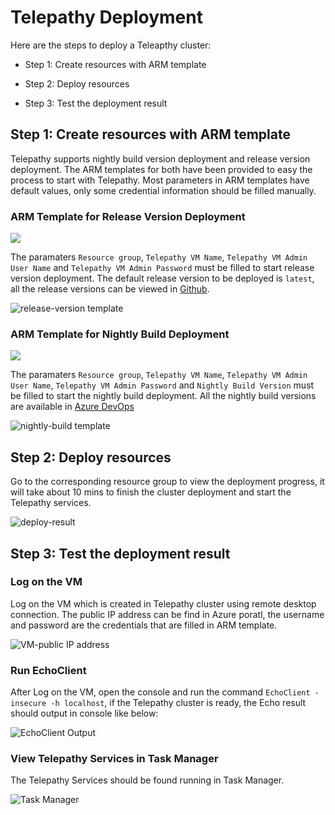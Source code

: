 # Telepathy Deployment

Here are the steps to deploy a Teleapthy cluster:

- Step 1: Create resources with ARM template

- Step 2: Deploy resources

- Step 3: Test the deployment result

## Step 1: Create resources with ARM template

Telepathy supports nightly build version deployment and release version deployment. The ARM templates for both have been provided to easy the process to start with Telepathy. Most parameters in ARM templates have default values, only some credential information should be filled manually.

### ARM Template for Release Version Deployment

<a href="https://portal.azure.com/#create/Microsoft.Template/uri/https%3A%2F%2Fraw.githubusercontent.com%2FAzure%2FTelepathy%2Fdev%2Fdeploy%2Fazuredeploy.release.json" target="_blank">
    <img src="http://azuredeploy.net/deploybutton.png"/>
</a>

The paramaters `Resource group`, `Telepathy VM Name`, `Telepathy VM Admin User Name` and `Telepathy VM Admin Password` must be filled to start release version deployment. The default release version to be deployed is `latest`, all the release versions can be viewed in [Github](https://github.com/Azure/Telepathy/releases).

![release-version template](telepathy_deployment.media/release-deployment.png)

### ARM Template for Nightly Build Deployment

<a href="https://portal.azure.com/#create/Microsoft.Template/uri/https%3A%2F%2Fraw.githubusercontent.com%2FAzure%2FTelepathy%2Fdev%2Fdeploy%2Fazuredeploy.nightly.json" target="_blank">
    <img src="http://azuredeploy.net/deploybutton.png"/>
</a>

The paramaters `Resource group`, `Telepathy VM Name`, `Telepathy VM Admin User Name`, `Telepathy VM Admin Password` and `Nightly Build Version` must be filled to start the nightly build deployment. All the nightly build versions are available in [Azure DevOps](https://dev.azure.com/bc-telepathy/telepathy/_build)

![nightly-build template](telepathy_deployment.media/nightly-deployment.png)

## Step 2: Deploy resources

Go to the corresponding resource group to view the deployment progress, it will take about 10 mins to finish the cluster deployment and start the Telepathy services.

![deploy-result](telepathy_deployment.media/deploy-result.png)

## Step 3: Test the deployment result

### Log on the VM

Log on the VM which is created in Telepathy cluster using remote desktop connection. The public IP address can be find in Azure poratl, the username and password are the credentials that are filled in ARM template. 

![VM-public IP address](telepathy_deployment.media/VM-publicIP.png)

### Run EchoClient

After Log on the VM, open the console and run the command `EchoClient -insecure -h localhost`, if the Telepathy cluster is ready, the Echo result should output in console like below:

![EchoClient Output](telepathy_deployment.media/EchoClient-output.png)

### View Telepathy Services in Task Manager

The Telepathy Services should be found running in Task Manager.

![Task Manager](telepathy_deployment.media/task-manager.png)
